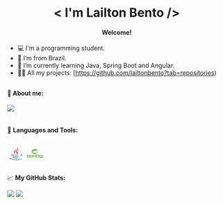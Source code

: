 <h1 align="center">< I'm Lailton Bento /></h1>
<h4 align="center">Welcome!</h4>


- :computer: I'm a programming student.
- :house_with_garden: I’m from Brazil.
- 🌱 I’m currently learning Java, Spring Boot and Angular.
- 👨‍💻 All my projects: [https://github.com/lailtonbento?tab=repositories)
##
<h4 align="left">👤 About me:</h4>
  <a href="https://www.linkedin.com/in/lailton-bento/" target="_blank"><img src="https://img.shields.io/badge/-LinkedIn-%230077B5?style=for-the-badge&logo=linkedin&logoColor=white" target="_blank"></a> 
  <br/><br/>
  
🔗 **Languages and Tools:**
<div style="display: inline_block"><br>
  <img align="center" alt="lb-Java" height="30" width="40" src="https://raw.githubusercontent.com/devicons/devicon/master/icons/java/java-original.svg">
  <img align="center" alt="lb-Java" height="30" width="40" src="https://raw.githubusercontent.com/devicons/devicon/master/icons/spring/spring-original-wordmark.svg">
</div>
<br/>
  
📈 **My GitHub Stats:**
<p>
  <img height="180em" src="https://github-readme-stats.vercel.app/api?username=lailtonbento&show_icons=true&hide_border=true&&count_private=true&include_all_commits=true&theme=default" />
  <img height="180em" src="https://github-readme-stats.vercel.app/api/top-langs/?username=lailtonbento&exclude_repo=KNN-Image-Classification&show_icons=true&hide_border=true&layout=compact&langs_count=8&theme=default"/>
</p>

